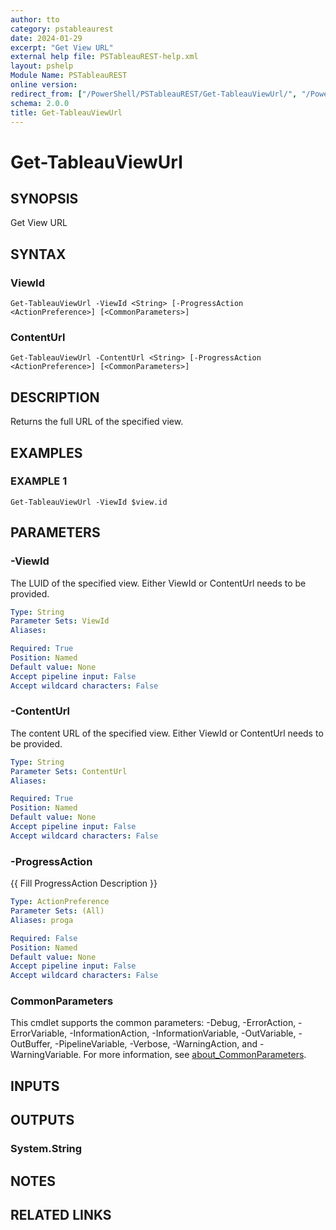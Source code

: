 ```yaml
---
author: tto
category: pstableaurest
date: 2024-01-29
excerpt: "Get View URL"
external help file: PSTableauREST-help.xml
layout: pshelp
Module Name: PSTableauREST
online version:
redirect_from: ["/PowerShell/PSTableauREST/Get-TableauViewUrl/", "/PowerShell/PSTableauREST/get-tableauviewurl/", "/PowerShell/get-tableauviewurl/"]
schema: 2.0.0
title: Get-TableauViewUrl
---
```


# Get-TableauViewUrl

## SYNOPSIS
Get View URL

## SYNTAX

### ViewId
```
Get-TableauViewUrl -ViewId <String> [-ProgressAction <ActionPreference>] [<CommonParameters>]
```

### ContentUrl
```
Get-TableauViewUrl -ContentUrl <String> [-ProgressAction <ActionPreference>] [<CommonParameters>]
```

## DESCRIPTION
Returns the full URL of the specified view.

## EXAMPLES

### EXAMPLE 1
```
Get-TableauViewUrl -ViewId $view.id
```

## PARAMETERS

### -ViewId
The LUID of the specified view.
Either ViewId or ContentUrl needs to be provided.

```yaml
Type: String
Parameter Sets: ViewId
Aliases:

Required: True
Position: Named
Default value: None
Accept pipeline input: False
Accept wildcard characters: False
```

### -ContentUrl
The content URL of the specified view.
Either ViewId or ContentUrl needs to be provided.

```yaml
Type: String
Parameter Sets: ContentUrl
Aliases:

Required: True
Position: Named
Default value: None
Accept pipeline input: False
Accept wildcard characters: False
```

### -ProgressAction
{{ Fill ProgressAction Description }}

```yaml
Type: ActionPreference
Parameter Sets: (All)
Aliases: proga

Required: False
Position: Named
Default value: None
Accept pipeline input: False
Accept wildcard characters: False
```

### CommonParameters
This cmdlet supports the common parameters: -Debug, -ErrorAction, -ErrorVariable, -InformationAction, -InformationVariable, -OutVariable, -OutBuffer, -PipelineVariable, -Verbose, -WarningAction, and -WarningVariable. For more information, see [about_CommonParameters](http://go.microsoft.com/fwlink/?LinkID=113216).

## INPUTS

## OUTPUTS

### System.String
## NOTES

## RELATED LINKS
